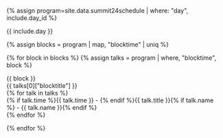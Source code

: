 {% assign program=site.data.summit24schedule | where: "day", include.day_id %}

<div class="schedule-day" id="top-{{ include.day_id }}">{{ include.day }}</div>

{% assign blocks = program | map, "blocktime" | uniq %}

{% for block in blocks %}
{% assign talks = program | where, "blocktime", block %}

<div class="schedule-block-title {{ talks[0]["type"] }}">
  <span class="schedule-block-time">{{ block }}</span><br/><span class="schedule-block-name">{{ talks[0]["blocktitle"] }}</span>
</div>

<div class="schedule-block">
{% for talk in talks %}
<div class="schedule-entry">
{% if talk.time %}<span class="schedule-time">{{ talk.time }}</span> - {% endif %}<span class="schedule-title">{{ talk.title }}</span>{% if talk.name %} - <span class="schedule-author">{{ talk.name }}</span>{% endif %}<br/>
</div>
{% endfor %}
</div>


{% endfor %}
